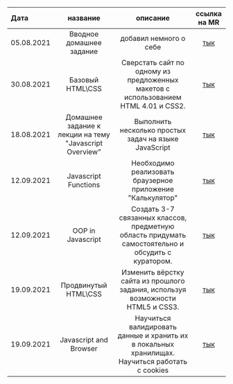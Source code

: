 | Дата      | название | описание | ссылка на MR     |
| :---      | :----:   |  :----:  |       :---:       |
| 05.08.2021| Вводное домашнее задание|добавил немного о себе| [тык](https://gitlab.com/nc-samara-frontend-school/2021/development/fs_egor_semenov/-/merge_requests/1)  |
| 30.08.2021|Базовый HTML\CSS|Сверстать сайт по одному из предложенных макетов с использованием HTML 4.01 и CSS2.|[тык](https://gitlab.com/nc-samara-frontend-school/2021/development/fs_egor_semenov/-/merge_requests/4)
| 18.08.2021| Домашнее задание к лекции на тему "Javascript Overview" | Выполнить несколько простых задач на языке JavaScript |[тык](https://gitlab.com/nc-samara-frontend-school/2021/development/fs_egor_semenov/-/merge_requests/3)
| 12.09.2021|Javascript Functions| Необходимо реализовать браузерное приложение "Калькулятор"| [тык](https://gitlab.com/nc-samara-frontend-school/2021/development/fs_egor_semenov/-/merge_requests/5)|
| 12.09.2021|OOP in Javascript| Создать 3-7 связанных классов, предметную область придумать самостоятельно и обсудить с куратором.|[тык](https://gitlab.com/nc-samara-frontend-school/2021/development/fs_egor_semenov/-/merge_requests/5)|
| 19.09.2021|Продвинутый HTML\CSS| Изменить вёрстку сайта из прошлого задания, используя возможности HTML5 и CSS3.|[тык](https://gitlab.com/nc-samara-frontend-school/2021/development/fs_egor_semenov/-/merge_requests/6)
| 19.09.2021|Javascript and Browser| Научиться валидировать данные и хранить их в локальных хранилищах. Научиться работать с cookies|[тык](https://gitlab.com/nc-samara-frontend-school/2021/development/fs_egor_semenov/-/merge_requests/7)